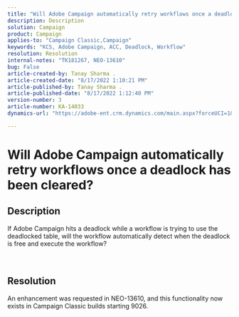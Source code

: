 ```yaml
---
title: "Will Adobe Campaign automatically retry workflows once a deadlock has been cleared?"
description: Description
solution: Campaign
product: Campaign
applies-to: "Campaign Classic,Campaign"
keywords: "KCS, Adobe Campaign, ACC, Deadlock, Workflow"
resolution: Resolution
internal-notes: "TK181267, NEO-13610"
bug: False
article-created-by: Tanay Sharma .
article-created-date: "8/17/2022 1:10:21 PM"
article-published-by: Tanay Sharma .
article-published-date: "8/17/2022 1:12:40 PM"
version-number: 3
article-number: KA-14033
dynamics-url: "https://adobe-ent.crm.dynamics.com/main.aspx?forceUCI=1&pagetype=entityrecord&etn=knowledgearticle&id=aa234fef-2d1e-ed11-b83e-00224805e2d0"

---
```

# Will Adobe Campaign automatically retry workflows once a deadlock has been cleared?

## Description




If Adobe Campaign hits a deadlock while a workflow is trying to use the deadlocked table, will the workflow automatically detect when the deadlock is free and execute the workflow?
<br><br> <br>

## Resolution


An enhancement was requested in NEO-13610, and this functionality now exists in Campaign Classic builds starting 9026.
